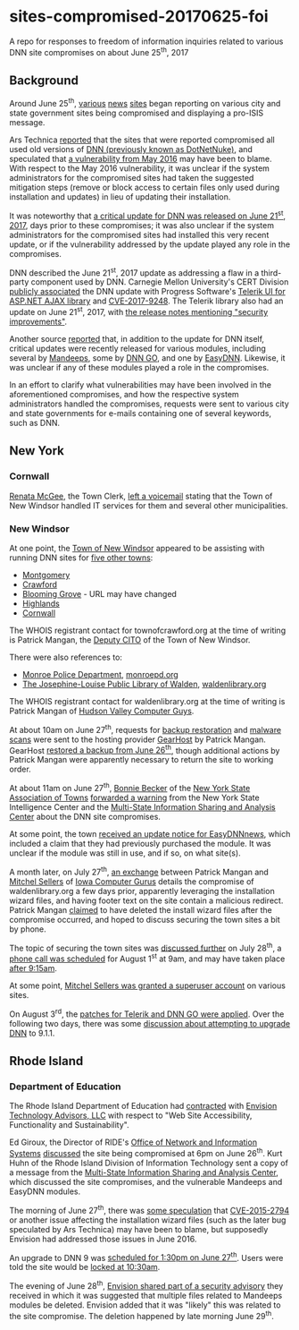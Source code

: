 # sites-compromised-20170625-foi
A repo for responses to freedom of information inquiries related to various DNN site compromises on about June 25<sup>th</sup>, 2017

## Background
Around June 25<sup>th</sup>, [various](http://www.cnn.com/2017/06/25/politics/kasich-hack-isis/index.html) [news](http://thehill.com/policy/cybersecurity/339395-kasichs-website-hacked-with-what-appears-to-be-pro-isis-messages) [sites](http://www.chicagotribune.com/news/nationworld/ct-ohio-government-websites-hacked-islamic-state-20170625-story.html) began reporting on various city and state government sites being compromised and displaying a pro-ISIS message.

Ars Technica [reported](https://arstechnica.com/information-technology/2017/06/ohio-gov-kasichs-website-dozens-of-others-defaced-using-year-old-exploit/) that the sites that were reported compromised all used old versions of [DNN (previously known as DotNetNuke)](http://www.dnnsoftware.com/community/download), and speculated that [a vulnerability from May 2016](https://www.cisecurity.org/advisory/vulnerability-in-dotnetnuke-dnn-content-management-system-could-allow-for-unauthorized-access/) may have been to blame. With respect to the May 2016 vulnerability, it was unclear if the system administrators for the compromised sites had taken the suggested mitigation steps (remove or block access to certain files only used during installation and updates) in lieu of updating their installation.

It was noteworthy that [a critical update for DNN was released on June 21<sup>st</sup>, 2017](http://www.dnnsoftware.com/community-blog/cid/155436/critical-security-update--june-2017), days prior to these compromises; it was also unclear if the system administrators for the compromised sites had installed this very recent update, or if the vulnerability addressed by the update played any role in the compromises.

DNN described the June 21<sup>st</sup>, 2017 update as addressing a flaw in a third-party component used by DNN. Carnegie Mellon University's CERT Division [publicly associated](https://www.kb.cert.org/vuls/id/TNOY-APDS9B) the DNN update with Progress Software's [Telerik UI for ASP.NET AJAX library](http://www.telerik.com/products/aspnet-ajax.aspx) and [CVE-2017-9248](http://www.telerik.com/support/kb/aspnet-ajax/details/cryptographic-weakness). The Telerik library also had an update on June 21<sup>st</sup>, 2017, with [the release notes mentioning "security improvements"](http://www.telerik.com/support/whats-new/aspnet-ajax/release-history/ui-for-asp-net-ajax-r2-2017-sp1-version-2017-2-621).

Another source [reported](https://mitchelsellers.com/blogs/2017/06/30/june-2017-dnn-evoq-and-module-security-summary) that, in addition to the update for DNN itself, critical updates were recently released for various modules, including several by [Mandeeps](https://www.mandeeps.com/company/news/critical-security-update---june-2017), some by [DNN GO](https://www.dnngo.net/), and one by [EasyDNN](http://www.easydnnsolutions.com/). Likewise, it was unclear if any of these modules played a role in the compromises.

In an effort to clarify what vulnerabilities may have been involved in the aforementioned compromises, and how the respective system administrators handled the compromises, requests were sent to various city and state governments for e-mails containing one of several keywords, such as DNN.

## New York

### Cornwall

[Renata McGee](http://www.cornwallny.com/Departments/Town-Clerk), the Town Clerk, [left a voicemail](New%20York/Cornwall/20170814-1227-McGee.mp3) stating that the Town of New Windsor handled IT services for them and several other municipalities.

### New Windsor

At one point, the [Town of New Windsor](http://town.new-windsor.ny.us/) appeared to be assisting with running DNN sites for [five other towns](New%20York/New%20Windsor/002.JPG):

* [Montgomery](http://www.townofmontgomery.com/)
* [Crawford](http://www.townofcrawford.org/)
* [Blooming Grove](http://www.townofbloominggroveny.com/) - URL may have changed
* [Highlands](http://www.highlands-ny.gov/)
* [Cornwall](http://www.cornwallny.com/)

The WHOIS registrant contact for townofcrawford.org at the time of writing is Patrick Mangan, the [Deputy CITO](http://town.new-windsor.ny.us/OfficialsDepartments/InformationTechnology.aspx) of the Town of New Windsor.

There were also references to:

* [Monroe Police Department](New%20York/New%20Windsor/163.JPG), [monroepd.org](http://www.monroepd.org/)
* [The Josephine-Louise Public Library of Walden](New%20York/New%20Windsor/053.JPG), [waldenlibrary.org](http://www.waldenlibrary.org/)

The WHOIS registrant contact for waldenlibrary.org at the time of writing is Patrick Mangan of [Hudson Valley Computer Guys](http://www.hvcomputerguys.com/).

At about 10am on June 27<sup>th</sup>, requests for [backup restoration](New%20York/New%20Windsor/205.JPG) and [malware scans](New%20York/New%20Windsor/208.JPG) were sent to the hosting provider [GearHost](https://www.gearhost.com/) by Patrick Mangan. GearHost [restored a backup from June 26<sup>th</sup>](New%20York/New%20Windsor/191.JPG), though additional actions by Patrick Mangan were apparently necessary to return the site to working order.

At about 11am on June 27<sup>th</sup>, [Bonnie Becker](https://www.nytowns.org/node/1283) of the [New York State Association of Towns](https://www.nytowns.org/) [forwarded a warning](New%20York/New%20Windsor/209.JPG) from the New York State Intelligence Center and the [Multi-State Information Sharing and Analysis Center](https://www.cisecurity.org/ms-isac/) about the DNN site compromises.

At some point, the town [received an update notice for EasyDNNnews](New%20York/New%20Windsor/287.JPG), which included a claim that they had previously purchased the module. It was unclear if the module was still in use, and if so, on what site(s).

A month later, on July 27<sup>th</sup>, [an exchange](New%20York/New%20Windsor/042.JPG) between Patrick Mangan and [Mitchel Sellers](https://mitchelsellers.com/) of [Iowa Computer Gurus](https://www.iowacomputergurus.com/) details the compromise of waldenlibrary.org a few days prior, apparently leveraging the installation wizard files, and having footer text on the site contain a malicious redirect. Patrick Mangan [claimed](New%20York/New%20Windsor/051.JPG) to have deleted the install wizard files after the compromise occurred, and hoped to discuss securing the town sites a bit by phone.

The topic of securing the town sites was [discussed further](New%20York/New%20Windsor/038.JPG) on July 28<sup>th</sup>, a [phone call was scheduled](New%20York/New%20Windsor/133.JPG) for August 1<sup>st</sup> at 9am, and may have taken place [after 9:15am](New%20York/New%20Windsor/231.JPG).

At some point, [Mitchel Sellers was granted a superuser account](New%20York/New%20Windsor/151.JPG) on various sites.

On August 3<sup>rd</sup>, the [patches for Telerik and DNN GO were applied](New%20York/New%20Windsor/159.JPG). Over the following two days, there was some [discussion about attempting to upgrade DNN](New%20York/New%20Windsor/270.JPG) to 9.1.1.

## Rhode Island

### Department of Education

The Rhode Island Department of Education had [contracted](Rhode%20Island/Department%20of%20Education/RE%20DNN%20Vulnerability%20-%20Urgent%20Attention%20Required%20-2.msg) with [Envision Technology Advisors, LLC](https://www.envisionsuccess.net/) with respect to "Web Site Accessibility, Functionality and Sustainability".

Ed Giroux, the Director of RIDE's [Office of Network and Information Systems](http://www.ride.ri.gov/InsideRIDE/RIDEOffices/NetworkInformationSystems.aspx) [discussed](Rhode%20Island/Department%20of%20Education/Re%20EXTERNAL%20%20Website%20has%20been%20hacked.msg) the site being compromised at 6pm on June 26<sup>th</sup>. Kurt Huhn of the Rhode Island Division of Information Technology sent a copy of a message from the [Multi-State Information Sharing and Analysis Center](https://www.cisecurity.org/ms-isac/), which discussed the site compromises, and the vulnerable Mandeeps and EasyDNN modules.

The morning of June 27<sup>th</sup>, there was [some speculation](Rhode%20Island/Department%20of%20Education/FW%20DNN%20Vulnerability%20being%20exploited%20are%20you%20patched%20-2.msg) that [CVE-2015-2794](https://www.cvedetails.com/cve/CVE-2015-2794/) or another issue affecting the installation wizard files (such as the later bug speculated by Ars Technica) may have been to blame, but supposedly Envision had addressed those issues in June 2016.

An upgrade to DNN 9 was [scheduled for 1:30pm on June 27<sup>th</sup>](Rhode%20Island/Department%20of%20Education/DNN%20upgrade%20to%209.msg). Users were told the site would be [locked at 10:30am](Rhode%20Island/Department%20of%20Education/FW%20Website%20will%20be%20locked%20at%201030am%20-3.msg).

The evening of June 28<sup>th</sup>, [Envision shared part of a security advisory](Rhode%20Island/Department%20of%20Education/RE%20DNN%20Vulnerability%20-%20Urgent%20Attention%20Required.msg) they received in which it was suggested that multiple files related to Mandeeps modules be deleted. Envision added that it was "likely" this was related to the site compromise. The deletion happened by late morning June 29<sup>th</sup>.
